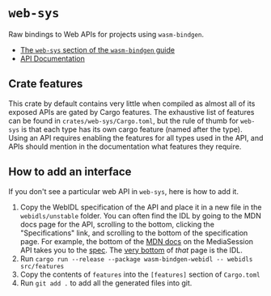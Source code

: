 # `web-sys`

Raw bindings to Web APIs for projects using `wasm-bindgen`.

* [The `web-sys` section of the `wasm-bindgen`
  guide](https://rustwasm.github.io/wasm-bindgen/web-sys/index.html)
* [API Documentation](https://rustwasm.github.io/wasm-bindgen/api/web_sys/)

## Crate features

This crate by default contains very little when compiled as almost all of its
exposed APIs are gated by Cargo features. The exhaustive list of features can be
found in `crates/web-sys/Cargo.toml`, but the rule of thumb for `web-sys` is
that each type has its own cargo feature (named after the type). Using an API
requires enabling the features for all types used in the API, and APIs should
mention in the documentation what features they require.

## How to add an interface

If you don't see a particular web API in `web-sys`, here is how to add it.

1. Copy the WebIDL specification of the API and place it in a new file in the
   `webidls/unstable` folder. You can often find the IDL by going to the MDN
   docs page for the API, scrolling to the bottom, clicking the
   "Specifications" link, and scrolling to the bottom of the specification
   page. For example, the bottom of the [MDN
   docs](https://developer.mozilla.org/en-US/docs/Web/API/MediaSession) on the
   MediaSession API takes you to the
   [spec](https://w3c.github.io/mediasession/#the-mediasession-interface). The
   [very bottom](https://w3c.github.io/mediasession/#idl-index) of _that_ page
   is the IDL.
2. Run `cargo run --release --package wasm-bindgen-webidl -- webidls src/features`
3. Copy the contents of `features` into the `[features]` section of `Cargo.toml`
4. Run `git add .` to add all the generated files into git.
